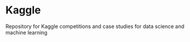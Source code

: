 # Kaggle
Repository for Kaggle competitions  and case studies for data science and machine learning
